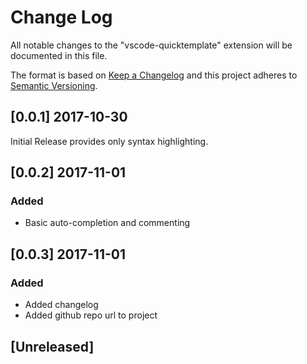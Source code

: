 # Change Log
All notable changes to the "vscode-quicktemplate" extension will be documented in this file.

The format is based on [Keep a Changelog](http://keepachangelog.com/en/1.0.0/)
and this project adheres to [Semantic Versioning](http://semver.org/spec/v2.0.0.html).

## [0.0.1] 2017-10-30

Initial Release provides only syntax highlighting.

## [0.0.2] 2017-11-01
### Added

- Basic auto-completion and commenting

## [0.0.3] 2017-11-01
### Added

- Added changelog
- Added github repo url to project

## [Unreleased]
